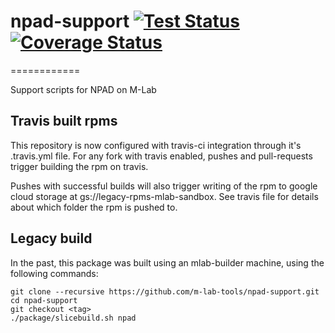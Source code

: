 # npad-support [![Test Status](https://travis-ci.org/m-lab/npad-support.svg?branch=master)](https://travis-ci.org/m-lab/npad-support.svg?branch=master) [![Coverage Status](https://coveralls.io/repos/github/m-lab/npad-support/badge.svg?branch=master)](https://coveralls.io/github/m-lab/npad-support?branch=master)
============

Support scripts for NPAD on M-Lab

## Travis built rpms
This repository is now configured with travis-ci integration through
it's .travis.yml file.  For any fork with travis enabled, pushes and
pull-requests trigger building the rpm on travis.

Pushes with successful builds will also trigger writing of the rpm to
google cloud storage at gs://legacy-rpms-mlab-sandbox.  See travis file
for details about which folder the rpm is pushed to.

## Legacy build
In the past, this package was built using an mlab-builder machine, using
the following commands:

    git clone --recursive https://github.com/m-lab-tools/npad-support.git
    cd npad-support
    git checkout <tag>
    ./package/slicebuild.sh npad

